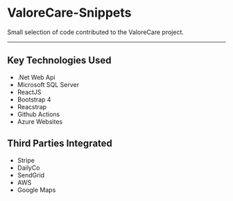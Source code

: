 # ValoreCare-Snippets

Small selection of code contributed to the ValoreCare project.

---

## Key Technologies Used

- .Net Web Api
- Microsoft SQL Server
- ReactJS
- Bootstrap 4
- Reacstrap
- Github Actions
- Azure Websites

## Third Parties Integrated

- Stripe
- DailyCo
- SendGrid
- AWS
- Google Maps
